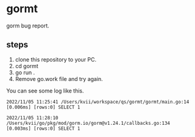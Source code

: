 # gormt

gorm bug report.

## steps

1. clone this repository to your PC.
2. cd gormt
3. go run .
4. Remove go.work file and try again.

You can see some log like this.

``` shell
2022/11/05 11:25:41 /Users/kvii/workspace/qs/gormt/gormt/main.go:14
[0.006ms] [rows:0] SELECT 1

2022/11/05 11:28:10 /Users/kvii/go/pkg/mod/gorm.io/gorm@v1.24.1/callbacks.go:134
[0.003ms] [rows:0] SELECT 1
```
